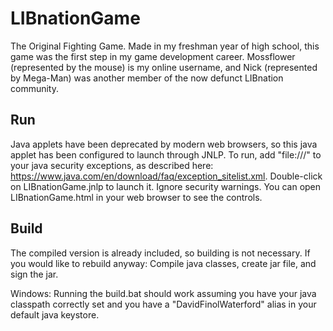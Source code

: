 LIBnationGame
=============
The Original Fighting Game.
Made in my freshman year of high school, this game was the first step in my game development career.
Mossflower (represented by the mouse) is my online username, and Nick (represented by Mega-Man) was another member of the now defunct LIBnation community.

Run
-------------
Java applets have been deprecated by modern web browsers, so this java applet has been configured to launch through JNLP.
To run, add "file:///" to your java security exceptions, as described here: https://www.java.com/en/download/faq/exception_sitelist.xml.
Double-click on LIBnationGame.jnlp to launch it. Ignore security warnings.
You can open LIBnationGame.html in your web browser to see the controls. 

Build
-------------
The compiled version is already included, so building is not necessary. 
If you would like to rebuild anyway: Compile java classes, create jar file, and sign the jar.

Windows: 
Running the build.bat should work assuming you have your java classpath correctly set and you have a "DavidFinolWaterford" alias in your default java keystore.
